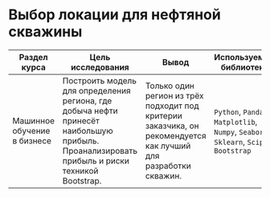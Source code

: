 # Выбор локации для нефтяной скважины

Раздел курса| Цель исследования | Вывод | Используемые библиотеки
------------- |------------------|---------------- | -----------------------
Машинное обучение в бизнесе |Построить модель для определения региона, где добыча нефти принесёт наибольшую прибыль. Проанализировать прибыль и риски техникой Bootstrap. | Только один регион из трёх подходит под критерии заказчика, он рекомендуется как лучший для разработки скважин. | `Python`, `Pandas`, `Matplotlib`, `Numpy`, `Seaborn` `Sklearn`, `Scipy`, `Bootstrap`
